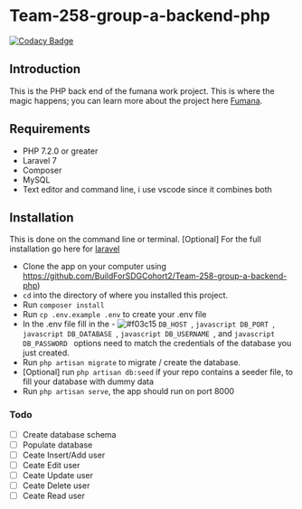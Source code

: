 # Team-258-group-a-backend-php
[![Codacy Badge](https://api.codacy.com/project/badge/Grade/c958f7ef8c71434f9b3a65779203edcd)](https://app.codacy.com/gh/BuildForSDGCohort2/Team-258-group-a-backend-php?utm_source=github.com&utm_medium=referral&utm_content=BuildForSDGCohort2/Team-258-group-a-backend-php&utm_campaign=Badge_Grade_Dashboard)

## Introduction

This is the PHP back end of the fumana work project. This is where the magic happens; you can learn more 
about the project here [Fumana](https://github.com/BuildForSDGCohort2/Team-258-group-a-frontend).

## Requirements

-	PHP 7.2.0 or greater
-	Laravel 7
-	Composer
-   MySQL 
-	Text editor and command line, i use vscode since it combines both

## Installation

This is done on the command line or terminal. 
[Optional] For the full installation go here for [laravel](https://laravel.com/docs/7.x/installation)

*   Clone the app on your computer using https://github.com/BuildForSDGCohort2/Team-258-group-a-backend-php)
*  `cd` into the directory of where you installed this project.
*	Run  `composer install`
*	Run  `cp .env.example .env` to create your .env file
*	In the .env file fill in the - ![#f03c15](https://imgrp2.xiaolee.net/i/aHR0cHM6Ly9wbGFjZWhvbGQuaXQvMTUvZjAzYzE1LzAwMDAwMD90ZXh0PSs=.jpg) `DB_HOST `, ```javascript DB_PORT ```, ```javascript DB_DATABASE ```, ```javascript DB_USERNAME ```, and ```javascript DB_PASSWORD ``` options need to match the credentials of the database you just created.
*	Run `php artisan migrate`    to migrate / create the database.
*   [Optional] run     `php artisan db:seed`  if your repo contains a seeder file, to fill your database with dummy data
*   Run `php artisan serve`, the app should run on port 8000

### Todo

- [ ] Create database schema
- [ ] Populate database
- [ ] Ceate Insert/Add user
- [ ] Ceate Edit user
- [ ] Ceate Update user
- [ ] Ceate Delete user
- [ ] Ceate Read user